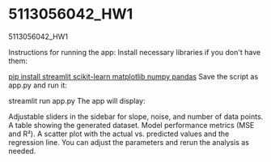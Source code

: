 # 5113056042_HW1
5113056042_HW1

Instructions for running the app:
Install necessary libraries if you don't have them:

[
pip install streamlit scikit-learn matplotlib numpy pandas](url)
Save the script as app.py and run it:


streamlit run app.py
The app will display:

Adjustable sliders in the sidebar for slope, noise, and number of data points.
A table showing the generated dataset.
Model performance metrics (MSE and R²).
A scatter plot with the actual vs. predicted values and the regression line.
You can adjust the parameters and rerun the analysis as needed.

